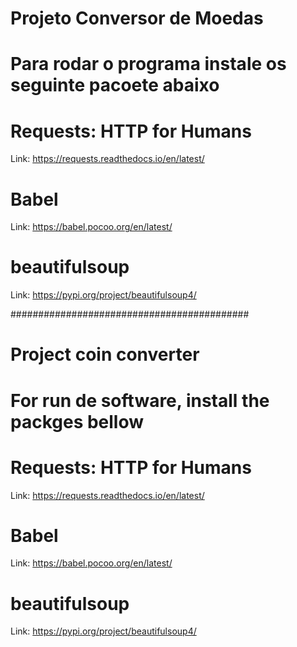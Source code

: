 # Projeto Conversor de Moedas

# Para rodar o programa instale os seguinte pacoete abaixo

# Requests: HTTP for Humans

Link: https://requests.readthedocs.io/en/latest/

# Babel

Link: https://babel.pocoo.org/en/latest/

# beautifulsoup

Link: https://pypi.org/project/beautifulsoup4/

###########################################

# Project coin converter

# For run de software, install the packges bellow

# Requests: HTTP for Humans

Link: https://requests.readthedocs.io/en/latest/

# Babel

Link: https://babel.pocoo.org/en/latest/

# beautifulsoup

Link: https://pypi.org/project/beautifulsoup4/
